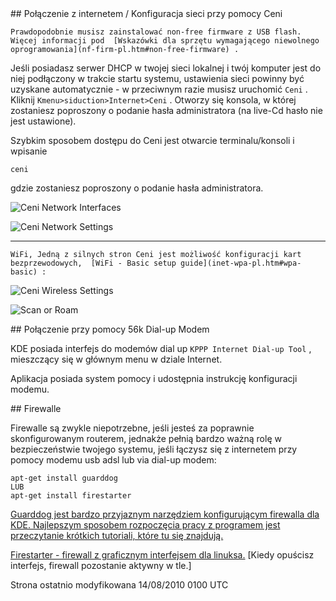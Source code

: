 <div id="main-page"></div>
<div class="divider" id="netcardconfig"></div>
## Połączenie z internetem / Konfiguracja sieci przy pomocy Ceni

`Prawdopodobnie musisz zainstalować non-free firmware z USB flash. Więcej informacji pod  [Wskazówki dla sprzętu wymagającego niewolnego oprogramowania](nf-firm-pl.htm#non-free-firmware) .` 

Jeśli posiadasz serwer DHCP w twojej sieci lokalnej i twój komputer jest do niej podłączony w trakcie startu systemu, ustawienia sieci powinny być uzyskane automatycznie - w przeciwnym razie musisz uruchomić `Ceni` . Kliknij `Kmenu>siduction>Internet>Ceni` . Otworzy się konsola, w której zostaniesz poproszony o podanie hasła administratora (na live-Cd hasło nie jest ustawione).

Szybkim sposobem dostępu do Ceni jest otwarcie terminalu/konsoli i wpisanie 

~~~  
ceni  
~~~

gdzie zostaniesz poproszony o podanie hasła administratora.

![Ceni Network Interfaces](../images-common/images-netcard/Ceni-interface-selection-01.png "Ceni Network Interfaces") 

![Ceni Network Settings](../images-common/images-netcard/Ceni-static-network-configuration-02.png "Ceni Network Settings") 


---

`WiFi, Jedną z silnych stron Ceni jest możliwość konfiguracji kart bezprzewodowych,  [WiFi - Basic setup guide](inet-wpa-pl.htm#wpa-basic) :`

![Ceni Wireless Settings](../images-common/images-netcard/Ceni-wireless-network-selection-02.png "Ceni Wireless Settings") 

![Scan or Roam](../images-common/images-netcard/Ceni-wireless-network-configuration-01.png "Ceni Scan or Roam") 

<div class="divider" id="dial-mod"></div>
## Połączenie przy pomocy 56k Dial-up Modem

KDE posiada interfejs do modemów dial up `KPPP Internet Dial-up Tool` , mieszczący się w głównym menu w dziale Internet.

Aplikacja posiada system pomocy i udostępnia instrukcję konfiguracji modemu. 

<div class="divider" id="firewalls"></div>
## Firewalle

Firewalle są zwykle niepotrzebne, jeśli jesteś za poprawnie skonfigurowanym routerem, jednakże pełnią bardzo ważną rolę w bezpieczeństwie twojego systemu, jeśli łączysz się z internetem przy pomocy modemu usb adsl lub via dial-up modem:

~~~  
apt-get install guarddog  
LUB  
apt-get install firestarter  
~~~

  [Guarddog jest bardzo przyjaznym narzędziem konfigurującym firewalla dla KDE. Najlepszym sposobem rozpoczęcia pracy z programem jest przeczytanie krótkich tutoriali, które tu się znajdują.](http://www.simonzone.com/software/guarddog/manual2/) 

 [Firestarter - firewall z graficznym interfejsem dla linuksa.](http://www.fs-security.com/) [Kiedy opuścisz interfejs, firewall pozostanie aktywny w tle.] 

<div id="rev"> Strona ostatnio modyfikowana 14/08/2010 0100 UTC</div>
